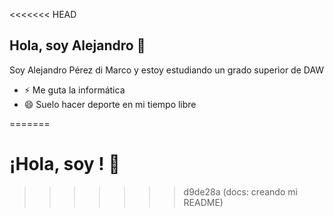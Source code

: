 <<<<<<< HEAD
## Hola, soy Alejandro 👋

Soy Alejandro Pérez di Marco y estoy estudiando un grado superior de DAW
- ⚡ Me guta la informática
- 😄 Suelo hacer deporte en mi tiempo libre

<!--
**alitodimarco/alitodimarco** is a ✨ _special_ ✨ repository because its `README.md` (this file) appears on your GitHub profile.


- 🔭 I’m currently working on ...
- 🌱 I’m currently learning ...
- 👯 I’m looking to collaborate on ...
- 🤔 I’m looking for help with ...
- 💬 Ask me about ...
- 📫 How to reach me: ...

-->
=======
# ¡Hola, soy <TU NOMBRE>! 👋
>>>>>>> d9de28a (docs: creando mi README)
